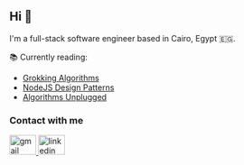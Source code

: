 <h2 >Hi 👋</h2>

I'm a full-stack software engineer based in Cairo, Egypt 🇪🇬.

📚 Currently reading:

- [Grokking Algorithms](https://www.adit.io/posts/2016-05-25-Grokking-Algorithms-Is-Out.html)
- [NodeJS Design Patterns](https://www.nodejsdesignpatterns.com/)
- [Algorithms Unplugged](https://link.springer.com/book/10.1007/978-3-642-15328-0)

### Contact with me

<div align="left">
  <a href="mailto:fathy.aljazzar@gmail.com" target="_blank">
    <img src="https://raw.githubusercontent.com/maurodesouza/profile-readme-generator/master/src/assets/icons/social/gmail/default.svg" width="47" height="35" alt="gmail logo"  />
  </a>
  <a href="https://www.linkedin.com/in/gazzaar/" target="_blank">
    <img src="https://raw.githubusercontent.com/maurodesouza/profile-readme-generator/master/src/assets/icons/social/linkedin/default.svg" width="47" height="35" alt="linkedin logo"  />
  </a>
</div>

<br clear="both">

###
